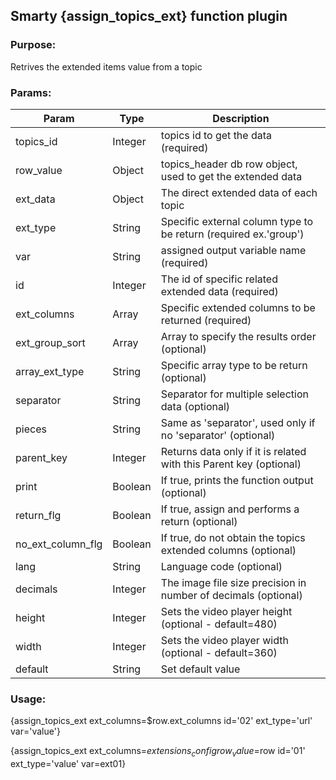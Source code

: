 ## Smarty {assign_topics_ext} function plugin

### Purpose:
Retrives the extended items value from a topic

### Params:
Param | Type | Description
--- | --- | ---
topics_id | Integer | topics id to get the data (required)
row_value | Object | topics_header db row object, used to get the extended data
ext_data | Object | The direct extended data of each topic
ext_type | String | Specific external column type to be return (required ex.'group')
var | String | assigned output variable name (required)
id | Integer | The id of specific related extended data (required)
ext_columns | Array | Specific extended columns to be returned (required)
ext_group_sort | Array | Array to specify the results order (optional)
array_ext_type | String | Specific array type to be return (optional)
separator | String | Separator for multiple selection data (optional)
pieces | String | Same as 'separator', used only if no 'separator' (optional)
parent_key | Integer | Returns data only if it is related with this Parent key (optional)
print | Boolean | If true, prints the function output (optional)
return_flg | Boolean | If true, assign and performs a return (optional)
no_ext_column_flg | Boolean | If true, do not obtain the topics extended columns (optional)
lang | String | Language code (optional)
decimals | Integer | The image file size precision in number of decimals (optional)
height | Integer | Sets the video player height (optional - default=480)
width | Integer | Sets the video player width (optional - default=360)
default | String | Set default value

### Usage:
{assign_topics_ext ext_columns=$row.ext_columns id='02' ext_type='url' var='value'}

{assign_topics_ext ext_columns=$extensions_config row_value=$row id='01' ext_type='value' var=ext01}
